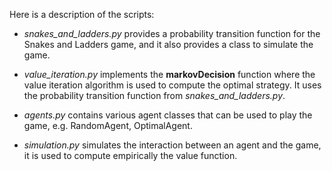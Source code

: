 Here is a description of the scripts:

* *snakes_and_ladders.py* provides a probability transition function for the Snakes and Ladders game, and it also provides a class to simulate the game.

* *value_iteration.py* implements the **markovDecision** function where the value iteration algorithm is used to compute the optimal strategy. It uses the probability transition function from *snakes_and_ladders.py*.

* *agents.py* contains various agent classes that can be used to play the game, e.g. RandomAgent, OptimalAgent.
* *simulation.py* simulates the interaction between an agent and the game, it is used to compute empirically the value function.